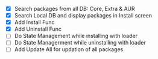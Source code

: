 - [x] Search packages from all DB: Core, Extra & AUR
- [x] Search Local DB and display packages in Install screen
- [x] Add Install Func
- [x] Add Uninstall Func
- [ ] Do State Management while installing with loader
- [ ] Do State Managerment while uninstalling with loader
- [ ] Add Update All for updation of all packages
